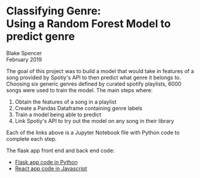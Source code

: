 # Classifying Genre:<br>Using a Random Forest Model to predict genre

Blake Spencer<br>
February 2019

The goal of this project was to build a model that would take in features of a song provided by Spotiy's API to then predict what genre it belongs to. Choosing six generic genres defined by curated spotify playlists, 6000 songs were used to train the model. The main steps where:

1. Obtain the features of a song in a playlist
2. Create a Pandas Dataframe containing genre labels
3. Train a model being able to predict
4. Link Spotiy's API to try out the model on any song in their library

Each of the links above is a Jupyter Notebook file with Python code to complete each step.

The flask app front end and back end code:

- [Flask app code in Python](https://github.com/blakespencer/personal-site-backend)
- [React app code in Javascript](https://github.com/blakespencer/personal-site-frontend)
